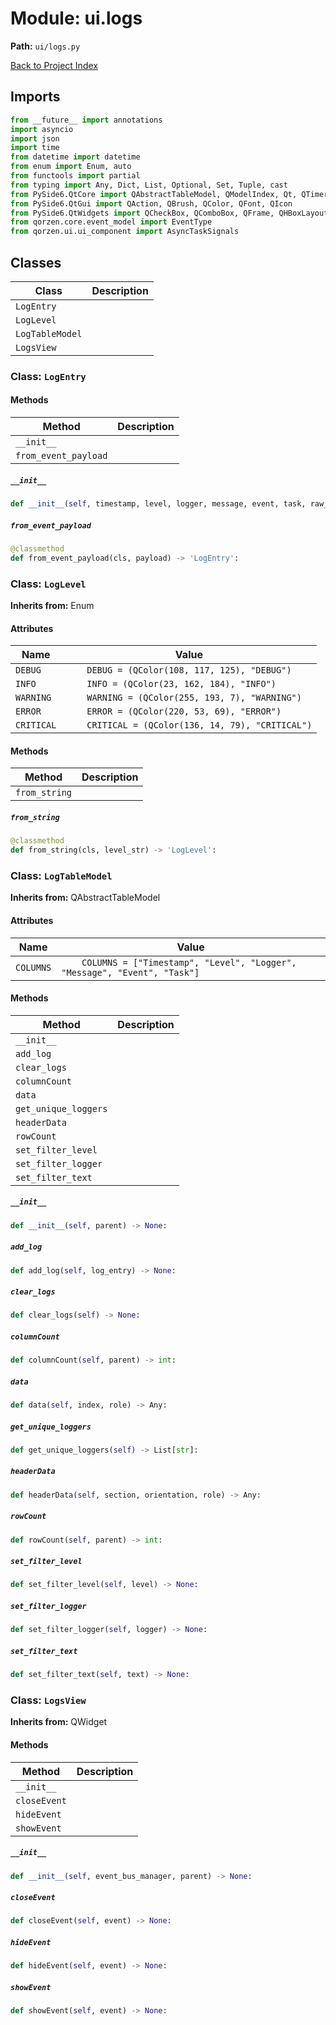 # Module: ui.logs

**Path:** `ui/logs.py`

[Back to Project Index](../../index.md)

## Imports
```python
from __future__ import annotations
import asyncio
import json
import time
from datetime import datetime
from enum import Enum, auto
from functools import partial
from typing import Any, Dict, List, Optional, Set, Tuple, cast
from PySide6.QtCore import QAbstractTableModel, QModelIndex, Qt, QTimer, Signal, Slot, QSize
from PySide6.QtGui import QAction, QBrush, QColor, QFont, QIcon
from PySide6.QtWidgets import QCheckBox, QComboBox, QFrame, QHBoxLayout, QHeaderView, QLabel, QLineEdit, QPushButton, QScrollArea, QSizePolicy, QSplitter, QTableView, QTextEdit, QToolBar, QVBoxLayout, QWidget, QMessageBox
from qorzen.core.event_model import EventType
from qorzen.ui.ui_component import AsyncTaskSignals
```

## Classes

| Class | Description |
| --- | --- |
| `LogEntry` |  |
| `LogLevel` |  |
| `LogTableModel` |  |
| `LogsView` |  |

### Class: `LogEntry`

#### Methods

| Method | Description |
| --- | --- |
| `__init__` |  |
| `from_event_payload` |  |

##### `__init__`
```python
def __init__(self, timestamp, level, logger, message, event, task, raw_data) -> None:
```

##### `from_event_payload`
```python
@classmethod
def from_event_payload(cls, payload) -> 'LogEntry':
```

### Class: `LogLevel`
**Inherits from:** Enum

#### Attributes

| Name | Value |
| --- | --- |
| `DEBUG` | `    DEBUG = (QColor(108, 117, 125), "DEBUG")` |
| `INFO` | `    INFO = (QColor(23, 162, 184), "INFO")` |
| `WARNING` | `    WARNING = (QColor(255, 193, 7), "WARNING")` |
| `ERROR` | `    ERROR = (QColor(220, 53, 69), "ERROR")` |
| `CRITICAL` | `    CRITICAL = (QColor(136, 14, 79), "CRITICAL")` |

#### Methods

| Method | Description |
| --- | --- |
| `from_string` |  |

##### `from_string`
```python
@classmethod
def from_string(cls, level_str) -> 'LogLevel':
```

### Class: `LogTableModel`
**Inherits from:** QAbstractTableModel

#### Attributes

| Name | Value |
| --- | --- |
| `COLUMNS` | `    COLUMNS = ["Timestamp", "Level", "Logger", "Message", "Event", "Task"]` |

#### Methods

| Method | Description |
| --- | --- |
| `__init__` |  |
| `add_log` |  |
| `clear_logs` |  |
| `columnCount` |  |
| `data` |  |
| `get_unique_loggers` |  |
| `headerData` |  |
| `rowCount` |  |
| `set_filter_level` |  |
| `set_filter_logger` |  |
| `set_filter_text` |  |

##### `__init__`
```python
def __init__(self, parent) -> None:
```

##### `add_log`
```python
def add_log(self, log_entry) -> None:
```

##### `clear_logs`
```python
def clear_logs(self) -> None:
```

##### `columnCount`
```python
def columnCount(self, parent) -> int:
```

##### `data`
```python
def data(self, index, role) -> Any:
```

##### `get_unique_loggers`
```python
def get_unique_loggers(self) -> List[str]:
```

##### `headerData`
```python
def headerData(self, section, orientation, role) -> Any:
```

##### `rowCount`
```python
def rowCount(self, parent) -> int:
```

##### `set_filter_level`
```python
def set_filter_level(self, level) -> None:
```

##### `set_filter_logger`
```python
def set_filter_logger(self, logger) -> None:
```

##### `set_filter_text`
```python
def set_filter_text(self, text) -> None:
```

### Class: `LogsView`
**Inherits from:** QWidget

#### Methods

| Method | Description |
| --- | --- |
| `__init__` |  |
| `closeEvent` |  |
| `hideEvent` |  |
| `showEvent` |  |

##### `__init__`
```python
def __init__(self, event_bus_manager, parent) -> None:
```

##### `closeEvent`
```python
def closeEvent(self, event) -> None:
```

##### `hideEvent`
```python
def hideEvent(self, event) -> None:
```

##### `showEvent`
```python
def showEvent(self, event) -> None:
```
